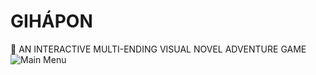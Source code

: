 # GIHÁPON 
🔎 AN INTERACTIVE MULTI-ENDING  VISUAL NOVEL ADVENTURE GAME 
![Main Menu](https://user-images.githubusercontent.com/71301838/231164217-d450174d-15bf-49a0-a60a-dfd29de66584.png)

